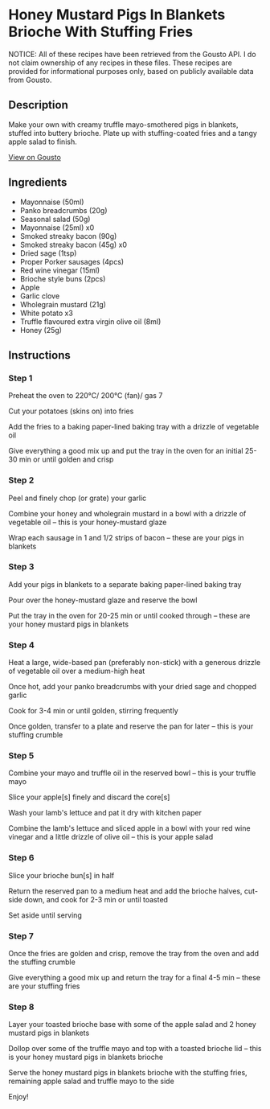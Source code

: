 # Honey Mustard Pigs In Blankets Brioche With Stuffing Fries

NOTICE: All of these recipes have been retrieved from the Gousto API. I do not claim ownership of any recipes in these files. These recipes are provided for informational purposes only, based on publicly available data from Gousto.

## Description

Make your own with creamy truffle mayo-smothered pigs in blankets, stuffed into buttery brioche. Plate up with stuffing-coated fries and a tangy apple salad to finish.


[View on Gousto](https://www.gousto.co.uk/recipes/cookbook/honey-mustard-pigs-in-blankets-brioche-with-stuffing-fries)

## Ingredients

- Mayonnaise (50ml)
- Panko breadcrumbs (20g)
- Seasonal salad (50g)
- Mayonnaise (25ml) x0
- Smoked streaky bacon (90g)
- Smoked streaky bacon (45g) x0
- Dried sage (1tsp)
- Proper Porker sausages (4pcs)
- Red wine vinegar (15ml)
- Brioche style buns (2pcs)
- Apple
- Garlic clove
- Wholegrain mustard (21g)
- White potato x3
- Truffle flavoured extra virgin olive oil (8ml)
- Honey (25g)

## Instructions


### Step 1

Preheat the oven to 220°C/ 200°C (fan)/ gas 7

Cut your potatoes (skins on) into fries

Add the fries to a baking paper-lined baking tray with a drizzle of vegetable oil

Give everything a good mix up and put the tray in the oven for an initial 25-30 min or until golden and crisp


### Step 2

Peel and finely chop (or grate) your garlic

Combine your honey and wholegrain mustard in a bowl with a drizzle of vegetable oil – this is your honey-mustard glaze

Wrap each sausage in 1 and 1/2 strips of bacon – these are your pigs in blankets


### Step 3

Add your pigs in blankets to a separate baking paper-lined baking tray

Pour over the honey-mustard glaze and reserve the bowl

Put the tray in the oven for 20-25 min or until cooked through – these are your honey mustard pigs in blankets


### Step 4

Heat a large, wide-based pan (preferably non-stick) with a generous drizzle of vegetable oil over a medium-high heat

Once hot, add your panko breadcrumbs with your dried sage and chopped garlic

Cook for 3-4 min or until golden, stirring frequently

Once golden, transfer to a plate and reserve the pan for later – this is your stuffing crumble


### Step 5

Combine your mayo and truffle oil in the reserved bowl – this is your truffle mayo

Slice your apple[s] finely and discard the core[s]

Wash your lamb's lettuce and pat it dry with kitchen paper

Combine the lamb's lettuce and sliced apple in a bowl with your red wine vinegar and a little drizzle of olive oil – this is your apple salad


### Step 6

Slice your brioche bun[s] in half

Return the reserved pan to a medium heat and add the brioche halves, cut-side down, and cook for 2-3 min or until toasted

Set aside until serving


### Step 7

Once the fries are golden and crisp, remove the tray from the oven and add the stuffing crumble

Give everything a good mix up and return the tray for a final 4-5 min – these are your stuffing fries

### Step 8

Layer your toasted brioche base with some of the apple salad and 2 honey mustard pigs in blankets

Dollop over some of the truffle mayo and top with a toasted brioche lid – this is your honey mustard pigs in blankets brioche

Serve the honey mustard pigs in blankets brioche with the stuffing fries, remaining apple salad and truffle mayo to the side

Enjoy!

